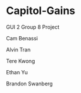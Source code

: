 # Capitol-Gains
GUI 2 Group 8 Project

Cam Benassi  

Alvin Tran  

Tere Kwong  

Ethan Yu  

Brandon Swanberg